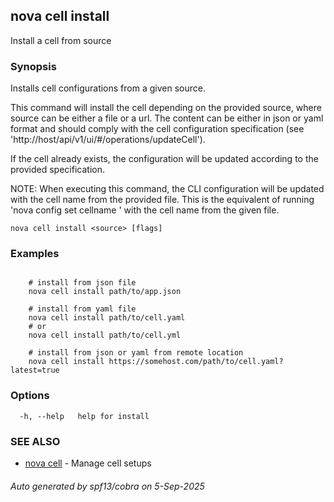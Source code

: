## nova cell install

Install a cell from source

### Synopsis

Installs cell configurations from a given source.

This command will install the cell depending on the provided source, where source can be either a file or a url.
The content can be either in json or yaml format and should comply with the cell configuration specification (see 'http://host/api/v1/ui/#/operations/updateCell').

If the cell already exists, the configuration will be updated according to the provided specification.

NOTE: When executing this command, the CLI configuration will be updated with the cell name from the provided file.
This is the equivalent of running 'nova config set cellname <name>' with the cell name from the given file.


```
nova cell install <source> [flags]
```

### Examples

```

	# install from json file
	nova cell install path/to/app.json

	# install from yaml file
	nova cell install path/to/cell.yaml
	# or
	nova cell install path/to/cell.yml

	# install from json or yaml from remote location
	nova cell install https://somehost.com/path/to/cell.yaml?latest=true

```

### Options

```
  -h, --help   help for install
```

### SEE ALSO

* [nova cell](nova_cell.md)	 - Manage cell setups

###### Auto generated by spf13/cobra on 5-Sep-2025
